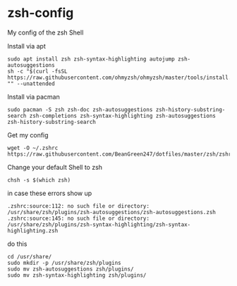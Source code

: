 # zsh-config
My config of the zsh Shell

Install via apt
```
sudo apt install zsh zsh-syntax-highlighting autojump zsh-autosuggestions
sh -c "$(curl -fsSL https://raw.githubusercontent.com/ohmyzsh/ohmyzsh/master/tools/install.sh)" "" --unattended
```
Install via pacman
```
sudo pacman -S zsh zsh-doc zsh-autosuggestions zsh-history-substring-search zsh-completions zsh-syntax-highlighting zsh-autosuggestions zsh-history-substring-search
```
Get my config
```
wget -O ~/.zshrc https://raw.githubusercontent.com/BeanGreen247/dotfiles/master/zsh/zshrc
```
Change your default Shell to zsh
```
chsh -s $(which zsh)
```
in case these errors show up
```
.zshrc:source:112: no such file or directory: /usr/share/zsh/plugins/zsh-autosuggestions/zsh-autosuggestions.zsh
.zshrc:source:145: no such file or directory: /usr/share/zsh/plugins/zsh-syntax-highlighting/zsh-syntax-highlighting.zsh
```
do this
```
cd /usr/share/ 
sudo mkdir -p /usr/share/zsh/plugins
sudo mv zsh-autosuggestions zsh/plugins/
sudo mv zsh-syntax-highlighting zsh/plugins/
```
